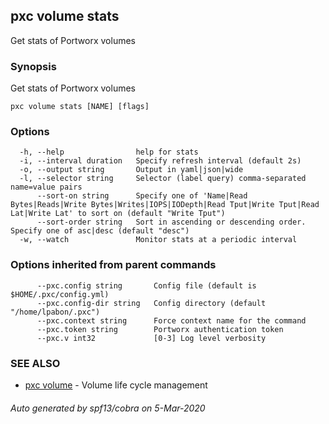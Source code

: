 ## pxc volume stats

Get stats of Portworx volumes

### Synopsis

Get stats of Portworx volumes

```
pxc volume stats [NAME] [flags]
```

### Options

```
  -h, --help                help for stats
  -i, --interval duration   Specify refresh interval (default 2s)
  -o, --output string       Output in yaml|json|wide
  -l, --selector string     Selector (label query) comma-separated name=value pairs
      --sort-on string      Specify one of 'Name|Read Bytes|Reads|Write Bytes|Writes|IOPS|IODepth|Read Tput|Write Tput|Read Lat|Write Lat' to sort on (default "Write Tput")
      --sort-order string   Sort in ascending or descending order. Specify one of asc|desc (default "desc")
  -w, --watch               Monitor stats at a periodic interval
```

### Options inherited from parent commands

```
      --pxc.config string       Config file (default is $HOME/.pxc/config.yml)
      --pxc.config-dir string   Config directory (default "/home/lpabon/.pxc")
      --pxc.context string      Force context name for the command
      --pxc.token string        Portworx authentication token
      --pxc.v int32             [0-3] Log level verbosity
```

### SEE ALSO

* [pxc volume](pxc_volume.md)	 - Volume life cycle management

###### Auto generated by spf13/cobra on 5-Mar-2020
